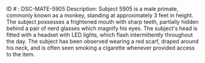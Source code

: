 ID # : DSC-MATE-5905
Description: Subject 5905 is a male primate, commonly known as a monkey, standing at approximately 3 feet in height. The subject possesses a frightened mouth with sharp teeth, partially hidden behind a pair of nerd glasses which magnify his eyes. The subject's head is fitted with a headset with LED lights, which flash intermittently throughout the day. The subject has been observed wearing a red scarf, draped around his neck, and is often seen smoking a cigarette whenever provided access to the item.